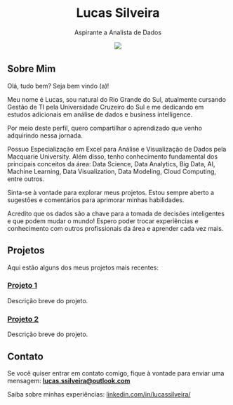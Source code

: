 <!-- Início do cabeçalho -->

<h1 align="center">Lucas Silveira</h1>

<p align="center">Aspirante a Analista de Dados</p>

<p align="center">
  <a href="https://www.linkedin.com/in/lucassilveira/">
    <img src="https://img.shields.io/badge/-LinkedIn-blue?style=flat-square&logo=Linkedin&logoColor=white&link=https://www.linkedin.com/in/lucassilveira/">
  </a>
</p>
<!-- Fim do cabeçalho -->

<!-- Início da seção sobre mim -->
## Sobre Mim

Olá, tudo bem? Seja bem vindo (a)!

Meu nome é Lucas, sou natural do Rio Grande do Sul, atualmente cursando Gestão de TI pela Universidade Cruzeiro do Sul e me dedicando em estudos adicionais em análise de dados e business intelligence.

Por meio deste perfil, quero compartilhar o aprendizado que venho adquirindo nessa jornada. 

Possuo Especialização em Excel para Análise e Visualização de Dados pela Macquarie University. Além disso, tenho conhecimento fundamental dos principais conceitos da área: Data Science, Data Analytics, Big Data, AI, Machine Learning, Data Visualization, Data Modeling, Cloud Computing, entre outros.

Sinta-se à vontade para explorar meus projetos. Estou sempre aberto a sugestões e comentários para aprimorar minhas habilidades.

Acredito que os dados são a chave para a tomada de decisões inteligentes e que podem mudar o mundo! Espero poder trocar experiências e conhecimento com outros profissionais da área e aprender cada vez mais. 

<!-- Fim da seção sobre mim -->

<!-- Início da seção de projetos -->
## Projetos

Aqui estão alguns dos meus projetos mais recentes:

### [Projeto 1](https://github.com/seuusuario/projeto1)

Descrição breve do projeto.

### [Projeto 2](https://github.com/seuusuario/projeto2)

Descrição breve do projeto.

<!-- Fim da seção de projetos -->

<!-- Início da seção de contato -->
## Contato

Se você quiser entrar em contato comigo, fique à vontade para enviar uma mensagem: **lucas.ssilveira@outlook.com**

Saiba sobre minhas experiências: [linkedin.com/in/lucassilveira/](https://www.linkedin.com/in/lucassilveira/)

<!-- Fim da seção de contato -->



<!--
<h1 align="center">Hi 👋, I'm Lucas Silveira</h1>
<h3 align="center">Support Analyst in career transition to Data Analysis and Business Intelligence</h3>

- 🌱 I’m currently learning more about **SQL, Power BI, Python**

- 📫 How to reach me **lucas.ssilveira@outlook.com**

- 📄 Know about my experiences [https://www.linkedin.com/in/lucassilveira/](https://www.linkedin.com/in/lucassilveira/)

<h3 align="left">Connect with me:</h3>
<p align="left">
<a href="https://linkedin.com/in/lucassilveira" target="blank"><img align="center" src="https://raw.githubusercontent.com/rahuldkjain/github-profile-readme-generator/master/src/images/icons/Social/linked-in-alt.svg" alt="lucassilveira" height="30" width="40" /></a>
</p>

<h3 align="left">Languages and Tools:</h3>
<p align="left"> <a href="https://www.mysql.com/" target="_blank" rel="noreferrer"> <img src="https://raw.githubusercontent.com/devicons/devicon/master/icons/mysql/mysql-original-wordmark.svg" alt="mysql" width="40" height="40"/> </a> <a href="https://www.oracle.com/" target="_blank" rel="noreferrer"> <img src="https://raw.githubusercontent.com/devicons/devicon/master/icons/oracle/oracle-original.svg" alt="oracle" width="40" height="40"/> </a> <a href="https://www.postgresql.org" target="_blank" rel="noreferrer"> <img src="https://raw.githubusercontent.com/devicons/devicon/master/icons/postgresql/postgresql-original-wordmark.svg" alt="postgresql" width="40" height="40"/> </a> <a href="https://www.python.org" target="_blank" rel="noreferrer"> <img src="https://raw.githubusercontent.com/devicons/devicon/master/icons/python/python-original.svg" alt="python" width="40" height="40"/> </a> <a href="https://www.sqlite.org/" target="_blank" rel="noreferrer"> <img src="https://www.vectorlogo.zone/logos/sqlite/sqlite-icon.svg" alt="sqlite" width="40" height="40"/> </a> </p>
